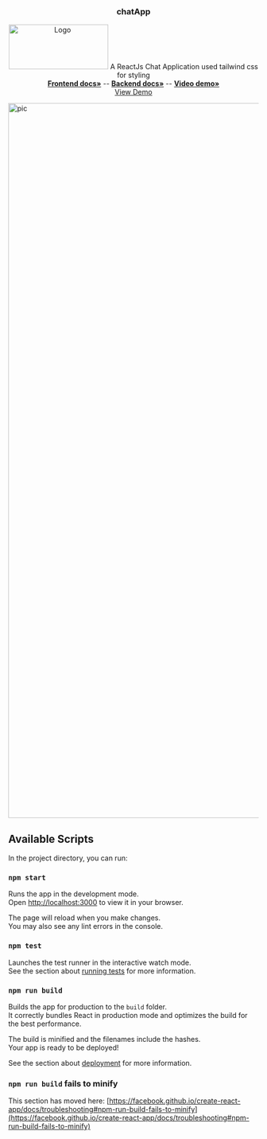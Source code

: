 
<div id="top"></div>


<!-- PROJECT LOGO -->
<br />
<div align="center">
  <a href="https://github.com/shamvi-05/chatApp">
    
<!--     <img src="img.jpg" alt="Logo" width="200" height="90" /> -->
  </a>

  <h3 align="center">chatApp</h3>

  <p align="center">
     <img src="src/assest/pic6.jpg" alt="Logo" width="200" height="90">
    A ReactJs Chat Application used tailwind css for styling 
    <br />
    <a href="https://github.com/shamvi-05/chatApp-frontend"><strong> Frontend docs»</strong></a>
     --
     <a href="https://github.com/shamvi-05/chatApp-frontend"><strong> Backend docs»</strong></a>
     --
     <a href="https://youtu.be/0ZClPjnnu7o"><strong>Video demo»</strong></a>
    <br />
    <a href="https://chatapp-shambhavi.netlify.app/">View Demo</a>
   
  </p>
</div>




<img width="1437" alt="pic" src="https://github.com/shamvi-05/chatApp-frontend/assets/78691639/f97d0f7e-5731-478b-94c4-a5c7015ddb41">






## Available Scripts

In the project directory, you can run:

### `npm start`

Runs the app in the development mode.\
Open [http://localhost:3000](http://localhost:3000) to view it in your browser.

The page will reload when you make changes.\
You may also see any lint errors in the console.

### `npm test`

Launches the test runner in the interactive watch mode.\
See the section about [running tests](https://facebook.github.io/create-react-app/docs/running-tests) for more information.

### `npm run build`

Builds the app for production to the `build` folder.\
It correctly bundles React in production mode and optimizes the build for the best performance.

The build is minified and the filenames include the hashes.\
Your app is ready to be deployed!

See the section about [deployment](https://facebook.github.io/create-react-app/docs/deployment) for more information.

### `npm run build` fails to minify

This section has moved here: [https://facebook.github.io/create-react-app/docs/troubleshooting#npm-run-build-fails-to-minify](https://facebook.github.io/create-react-app/docs/troubleshooting#npm-run-build-fails-to-minify)
